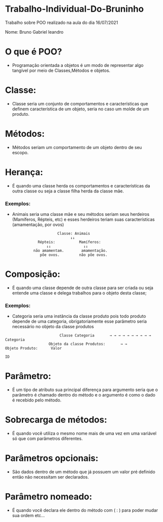 # Trabalho-Individual-Do-Bruninho
Trabalho sobre POO realizado na aula do dia 16/07/2021

Nome: Bruno Gabriel leandro


<h1>O que é POO?</h1>
<ul>
<li>Programação orientada a objetos é um modo de representar algo tangível
por meio de Classes,Métodos e objetos.</li>
</ul>
	
<h1>Classe:</h1>
<ul>
<li>Classe seria um conjunto de comportamentos e características que definem 
característica  de um objeto, seria no caso um molde de um produto.</li>
</ul>
  

<h1>Métodos:</h1>
<ul>
<li>Métodos seriam um comportamento de um objeto dentro de seu escopo.</li>
</ul>

<h1>Herança:</h1>
<ul>
<li>É quando uma classe herda os comportamentos e características da outra classe ou seja a classe filha herda da classe mãe.</li>
</ul>

<h3>Exemplos:</h3>
<ul>
<li>Animais seria uma classe mãe e seu métodos seriam seus herdeiros (Mamíferos, Répteis, etc) e esses herdeiros teriam suas características (amamentação, por ovos)</li>
</ul>
			
		                    Classe: Animais
		                          ↓↓
                   Répteis:           Mamíferos: 
                       ↓↓               ↓↓
	             não amamentam.        amamentação.
	                põe ovos.         não põe ovos.
                   
                 
<h1>Composição:</h1>
<ul>
<li>É quando uma classe depende de outra classe para ser criada ou seja
entende uma classe e delega trabalhos para o objeto desta classe;</li>
</ul>

<h3>Exemplos:</h3>
<ul>
<li>Categoria seria uma instância da classe produto pois todo produto depende de uma categoria, obrigatoriamente esse parâmetro seria necessário no objeto da classe produtos</li>
</ul>

                             Classe Categoria     	→ → → → → → → → → →                      Categoria                                                                          
                        Objeto da classe Produtos:       → →            Objeto Produto:      Valor
                                                                                             ID
<h1>Parâmetro:</h1>
<ul>
<li>É um tipo de atributo sua principal diferença para argumento seria que o parâmetro é chamado dentro do método e o argumento é como o dado é recebido pelo método.</li>
</ul>

<h1>Sobrecarga de métodos:</h1>
<ul>
<li>É quando você utiliza o mesmo nome mais de uma vez em uma variável só que com parâmetros diferentes.</li>
</ul>

<h1>Parâmetros opcionais:</h1>
<ul>
<li>São dados dentro de um método que já possuem um valor pré definido então não necessitam ser declarados.</li>
</ul>

<h1>Parâmetro nomeado:</h1>
<ul>
<li>É quando você declara ele dentro do método com ( : ) para poder mudar sua ordem etc...</li>
</ul>

